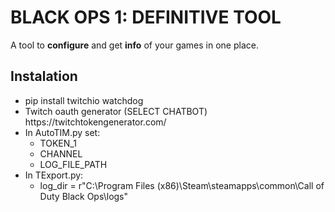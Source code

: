 
# BLACK OPS 1: DEFINITIVE TOOL

A tool to <strong>configure</strong> and get <strong>info</strong> of your games in one place.


## Instalation

<ul>
  <li>pip install twitchio watchdog</li>
  <li>Twitch oauth generator (SELECT CHATBOT) https://twitchtokengenerator.com/</li>
  <li>In AutoTIM.py set:
    <ul>
      <li>TOKEN_1</li>
      <li>CHANNEL</li>
      <li>LOG_FILE_PATH</li>
    </ul>
  </li>
  <li>In TExport.py:
    <ul>
     <li>log_dir = r"C:\Program Files (x86)\Steam\steamapps\common\Call of Duty Black Ops\logs"</li>
    </ul>
  </li>
   </ul>
